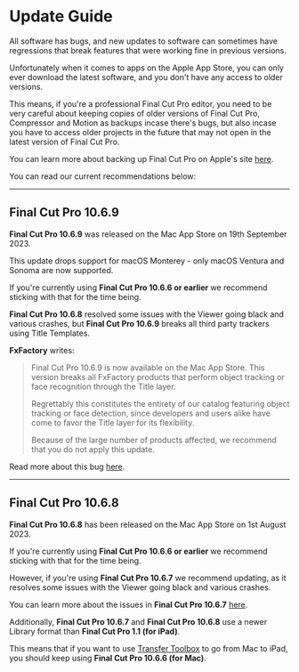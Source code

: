 # Update Guide

All software has bugs, and new updates to software can sometimes have regressions that break features that were working fine in previous versions.

Unfortunately when it comes to apps on the Apple App Store, you can only ever download the latest software, and you don't have any access to older versions.

This means, if you're a professional Final Cut Pro editor, you need to be very careful about keeping copies of older versions of Final Cut Pro, Compressor and Motion as backups incase there's bugs, but also incase you have to access older projects in the future that may not open in the latest version of Final Cut Pro.

You can learn more about backing up Final Cut Pro on Apple's site [here](https://support.apple.com/en-au/HT203010).

You can read our current recommendations below:

---

## Final Cut Pro 10.6.9

**Final Cut Pro 10.6.9** was released on the Mac App Store on 19th September 2023.

This update drops support for macOS Monterey - only macOS Ventura and Sonoma are now supported.

If you're currently using **Final Cut Pro 10.6.6 or earlier** we recommend sticking with that for the time being.

**Final Cut Pro 10.6.8** resolved some issues with the Viewer going black and various crashes, but **Final Cut Pro 10.6.9** breaks all third party trackers using Title Templates.

**FxFactory** writes:

> Final Cut Pro 10.6.9 is now available on the Mac App Store. This version breaks all FxFactory products that perform object tracking or face recognition through the Title layer.
>
> Regrettably this constitutes the entirety of our catalog featuring object tracking or face detection, since developers and users alike have come to favor the Title layer for its flexibility.
>
> Because of the large number of products affected, we recommend that you do not apply this update.

Read more about this bug [here](https://fxfactory.com/news/finalcutpro-10.6.9-skip-the-update/).

---

## Final Cut Pro 10.6.8

**Final Cut Pro 10.6.8** has been released on the Mac App Store on 1st August 2023.

If you're currently using **Final Cut Pro 10.6.6 or earlier** we recommend sticking with that for the time being.

However, if you're using **Final Cut Pro 10.6.7** we recommend updating, as it resolves some issues with the Viewer going black and various crashes.

You can learn more about the issues in **Final Cut Pro 10.6.7** [here](https://github.com/CommandPost/FCPCafe/issues/223).

Additionally, **Final Cut Pro 10.6.7** and **Final Cut Pro 10.6.8** use a newer Library format than **Final Cut Pro 1.1 (for iPad)**.

This means that if you want to use [Transfer Toolbox](https://transfertoolbox.io) to go from Mac to iPad, you should keep using **Final Cut Pro 10.6.6 (for Mac)**.